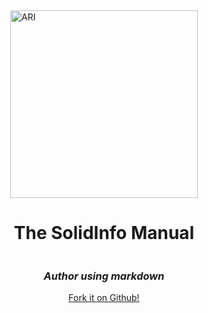 <div style="display: flex;
  flex-direction: column;
  align-items: center;
  justify-content: center;
  height: 30cm;">

<img alt="ARI" src="./The_SolidInfo_Manual/media/ari.png" width="300px">
<h1>The SolidInfo Manual</h1>
<h3><i>Author using markdown</i></h3>
<a href="https://github.com/dirtslayer/solid-info">Fork it on Github!</a>
</div>

<!-- 
    While using HTML inside a md file, the rewrite-url behavior of markedjs is off. 
    
    As a result, paths need to be relative to root (see img above as an example)
    
    HTML allows us to use css to center, scale, and decorate stuff.

    Also, the page is an A4 page with a height:30cm, the preview is scaled.
-->
